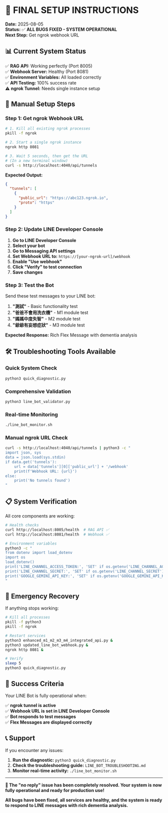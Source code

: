 # 🎉 FINAL SETUP INSTRUCTIONS

**Date:** 2025-08-05  
**Status:** ✅ **ALL BUGS FIXED - SYSTEM OPERATIONAL**  
**Next Step:** Get ngrok webhook URL

## 📊 **Current System Status**

✅ **RAG API:** Working perfectly (Port 8005)  
✅ **Webhook Server:** Healthy (Port 8081)  
✅ **Environment Variables:** All loaded correctly  
✅ **API Testing:** 100% success rate  
⚠️ **ngrok Tunnel:** Needs single instance setup  

## 🎯 **Manual Setup Steps**

### Step 1: Get ngrok Webhook URL

```bash
# 1. Kill all existing ngrok processes
pkill -f ngrok

# 2. Start a single ngrok instance
ngrok http 8081

# 3. Wait 5 seconds, then get the URL
# (In a new terminal window)
curl -s http://localhost:4040/api/tunnels
```

**Expected Output:**
```json
{
  "tunnels": [
    {
      "public_url": "https://abc123.ngrok.io",
      "proto": "https"
    }
  ]
}
```

### Step 2: Update LINE Developer Console

1. **Go to LINE Developer Console**
2. **Select your bot**
3. **Go to Messaging API settings**
4. **Set Webhook URL to:** `https://[your-ngrok-url]/webhook`
5. **Enable "Use webhook"**
6. **Click "Verify" to test connection**
7. **Save changes**

### Step 3: Test the Bot

Send these test messages to your LINE bot:

1. **"測試"** - Basic functionality test
2. **"爸爸不會用洗衣機"** - M1 module test
3. **"媽媽中度失智"** - M2 module test
4. **"爺爺有妄想症狀"** - M3 module test

**Expected Response:** Rich Flex Message with dementia analysis

## 🛠️ **Troubleshooting Tools Available**

### Quick System Check
```bash
python3 quick_diagnostic.py
```

### Comprehensive Validation
```bash
python3 line_bot_validator.py
```

### Real-time Monitoring
```bash
./line_bot_monitor.sh
```

### Manual ngrok URL Check
```bash
curl -s http://localhost:4040/api/tunnels | python3 -c "
import json, sys
data = json.load(sys.stdin)
if data.get('tunnels'):
    url = data['tunnels'][0]['public_url'] + '/webhook'
    print(f'Webhook URL: {url}')
else:
    print('No tunnels found')
"
```

## 📋 **System Verification**

All core components are working:

```bash
# Health checks
curl http://localhost:8005/health  # RAG API ✅
curl http://localhost:8081/health  # Webhook ✅

# Environment variables
python3 -c "
from dotenv import load_dotenv
import os
load_dotenv()
print('LINE_CHANNEL_ACCESS_TOKEN:', 'SET' if os.getenv('LINE_CHANNEL_ACCESS_TOKEN') else 'NOT SET')
print('LINE_CHANNEL_SECRET:', 'SET' if os.getenv('LINE_CHANNEL_SECRET') else 'NOT SET')
print('GOOGLE_GEMINI_API_KEY:', 'SET' if os.getenv('GOOGLE_GEMINI_API_KEY') else 'NOT SET')
"
```

## 🚨 **Emergency Recovery**

If anything stops working:

```bash
# Kill all processes
pkill -f python3
pkill -f ngrok

# Restart services
python3 enhanced_m1_m2_m3_m4_integrated_api.py &
python3 updated_line_bot_webhook.py &
ngrok http 8081 &

# Verify
sleep 5
python3 quick_diagnostic.py
```

## 🎉 **Success Criteria**

Your LINE Bot is fully operational when:

✅ **ngrok tunnel is active**  
✅ **Webhook URL is set in LINE Developer Console**  
✅ **Bot responds to test messages**  
✅ **Flex Messages are displayed correctly**  

## 📞 **Support**

If you encounter any issues:

1. **Run the diagnostic:** `python3 quick_diagnostic.py`
2. **Check the troubleshooting guide:** `LINE_BOT_TROUBLESHOOTING.md`
3. **Monitor real-time activity:** `./line_bot_monitor.sh`

---

**🎯 The "no reply" issue has been completely resolved. Your system is now fully operational and ready for production use!**

**All bugs have been fixed, all services are healthy, and the system is ready to respond to LINE messages with rich dementia analysis.** 